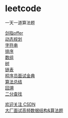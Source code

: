 # leetcode
一天一道算法题

[剑指offer](https://github.com/yflfly/leetcode/tree/master/%E5%89%91%E6%8C%87offer) <br>
[动态规划](https://github.com/yflfly/leetcode/tree/master/%E5%8A%A8%E6%80%81%E8%A7%84%E5%88%92) <br>
[字符串](https://github.com/yflfly/leetcode/tree/master/%E5%AD%97%E7%AC%A6%E4%B8%B2)<br>
[排序](https://github.com/yflfly/leetcode/tree/master/%E6%8E%92%E5%BA%8F) <br>
[数组](https://github.com/yflfly/leetcode/tree/master/%E6%95%B0%E7%BB%84)<br>
[树](https://github.com/yflfly/leetcode/tree/master/%E6%A0%91)<br>
[链表](https://github.com/yflfly/leetcode/tree/master/%E9%93%BE%E8%A1%A8) <br>
[程序员面试金典](https://github.com/yflfly/leetcode/tree/master/%E7%A8%8B%E5%BA%8F%E5%91%98%E9%9D%A2%E8%AF%95%E9%87%91%E5%85%B8)<br>
[算法总结](https://github.com/yflfly/leetcode/tree/master/%E7%AE%97%E6%B3%95%E6%80%BB%E7%BB%93)<br>
[回溯](https://github.com/yflfly/leetcode/tree/master/%E5%9B%9E%E6%BA%AF)<br>
[二分查找](https://github.com/yflfly/leetcode/tree/master/%E4%BA%8C%E5%88%86%E6%9F%A5%E6%89%BE)<br>

[欢迎关注 CSDN](https://blog.csdn.net/yangfengling1023)<br>
[大厂面试高频数据结构&算法题](https://zhuanlan.zhihu.com/p/158959549)<br>

